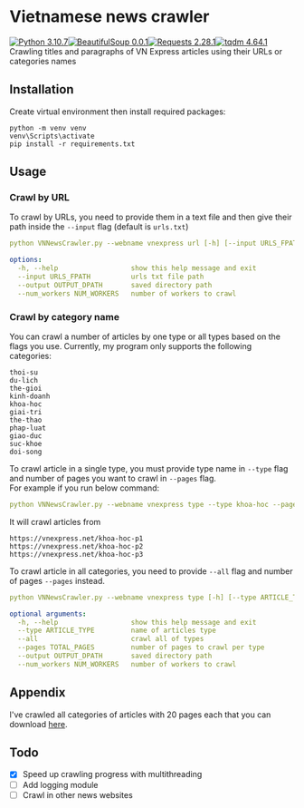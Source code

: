 # Vietnamese news crawler
[![Python 3.10.7](https://img.shields.io/badge/python-3.10.7-blue)](https://www.python.org/downloads/release/python-3107/)[![BeautifulSoup 0.0.1](https://img.shields.io/badge/BeautifulSoup-0.0.1-purple)](https://pypi.org/project/bs4/)[![Requests 2.28.1](https://img.shields.io/badge/Requests-2.28.1-black)](https://pypi.org/project/requests/)[![tqdm 4.64.1](https://img.shields.io/badge/tqdm-4.64.1-orange)](https://pypi.org/project/tqdm/)   
Crawling titles and paragraphs of VN Express articles using their URLs or categories names 

## Installation
Create virtual environment then install required packages:
```
python -m venv venv
venv\Scripts\activate
pip install -r requirements.txt
```

## Usage
### Crawl by URL
To crawl by URLs, you need to provide them in a text file and then give their path inside the `--input` flag (default is `urls.txt`)  
```yaml
python VNNewsCrawler.py --webname vnexpress url [-h] [--input URLS_FPATH] [--output OUTPUT_DPATH] [--num_workers NUM_WORKERS]

options:
  -h, --help                  show this help message and exit
  --input URLS_FPATH          urls txt file path
  --output OUTPUT_DPATH       saved directory path
  --num_workers NUM_WORKERS   number of workers to crawl
```

### Crawl by category name
You can crawl a number of articles by one type or all types based on the flags you use. Currently, my program only supports the following categories:
```
thoi-su
du-lich
the-gioi
kinh-doanh
khoa-hoc
giai-tri
the-thao
phap-luat
giao-duc
suc-khoe
doi-song
```  
To crawl article in a single type, you must provide type name in `--type` flag and number of pages you want to crawl in `--pages` flag.  
For example if you run below command:  
```yaml
python VNNewsCrawler.py --webname vnexpress type --type khoa-hoc --pages 3
```  
It will crawl articles from
```
https://vnexpress.net/khoa-hoc-p1
https://vnexpress.net/khoa-hoc-p2
https://vnexpress.net/khoa-hoc-p3
```
To crawl article in all categories, you need to provide `--all` flag and number of pages `--pages` instead.  
```yaml
python VNNewsCrawler.py --webname vnexpress type [-h] [--type ARTICLE_TYPE] [--all] [--pages TOTAL_PAGES] [--output OUTPUT_DPATH] [--num_workers NUM_WORKERS]

optional arguments:
  -h, --help                  show this help message and exit
  --type ARTICLE_TYPE         name of articles type
  --all                       crawl all of types
  --pages TOTAL_PAGES         number of pages to crawl per type
  --output OUTPUT_DPATH       saved directory path
  --num_workers NUM_WORKERS   number of workers to crawl
```

## Appendix
I've crawled all categories of articles with 20 pages each that you can download [here](https://drive.google.com/file/d/1zgS3nldOGW90QKgumNtbarScqtycTLsz/view?usp=sharing).
## Todo
- [x] Speed up crawling progress with multithreading
- [ ] Add logging module
- [ ] Crawl in other news websites
